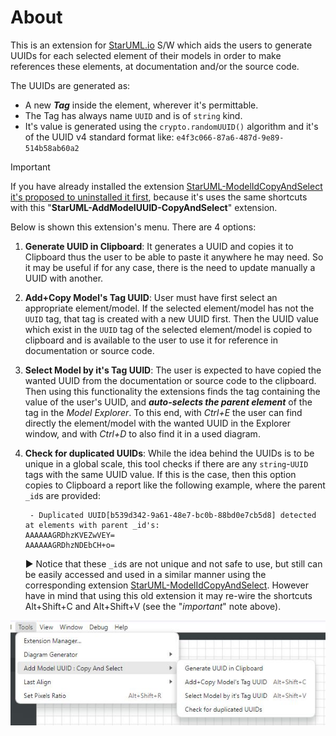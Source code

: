 # About

This is an extension for [StarUML.io](https://staruml.io/) S/W which aids the users to generate UUIDs for each selected element of their models in order to make references these elements, at documentation and/or the source code.

The UUIDs are generated as:

- A new ***Tag*** inside the element, wherever it's permittable.
- The Tag has always name `UUID` and is of `string` kind.
- It's value is generated using the `crypto.randomUUID()` algorithm and it's of the UUID v4 standard format like:
  `e4f3c066-87a6-487d-9e89-514b58ab60a2`

> [!IMPORTANT]
>
> If you have already installed the extension [StarUML-ModelIdCopyAndSelect](https://github.com/terablade2001/StarUML-ModelIdCopyAndSelect) <u>it's proposed to uninstalled it first</u>, because it's uses the same shortcuts with this "**StarUML-AddModelUUID-CopyAndSelect**" extension.



Below is shown this extension's menu.
There are 4 options:

1. **Generate UUID in Clipboard**: It generates a UUID and copies it to Clipboard thus the user to be able to paste it anywhere he may need. So it may be useful if for any case, there is the need to update manually a UUID with another.

2. **Add+Copy Model's Tag UUID**: User must have first select an appropriate element/model. If the selected element/model has not the `UUID` tag, that tag is created with a new UUID first. Then the UUID value which exist in the `UUID` tag of the selected element/model is copied to clipboard and is available to the user to use it for reference in documentation or source code.

3. **Select Model by it's Tag UUID**: The user is expected to have copied the wanted UUID from the documentation or source code to the clipboard. Then using this functionality the extensions finds the tag containing the value of the user's UUID, and ***auto-selects the parent element*** of the tag in the *Model Explorer*. To this end, with *Ctrl+E* the user can find directly the element/model with the wanted UUID in the Explorer window, and with *Ctrl+D* to also find it in a used diagram.

4. **Check for duplicated UUIDs**: While the idea behind the UUIDs is to be unique in a global scale, this tool checks if there are any `string`-`UUID` tags with the same UUID value. If this is the case, then this option copies to Clipboard a report like the following example, where the parent `_id`s are provided:

   ```
    - Duplicated UUID[b539d342-9a61-48e7-bc0b-88bd0e7cb5d8] detected at elements with parent _id's:
   AAAAAAGRDhzKVEZwVEY=
   AAAAAAGRDhzNDEbCH+o=
   ```
   ► Notice that these `_id`s are not unique and not safe to use, but still can be easily accessed and used in a similar manner using the corresponding extension [StarUML-ModelIdCopyAndSelect](https://github.com/terablade2001/StarUML-ModelIdCopyAndSelect). However have in mind that using this old extension it may re-wire the shortcuts Alt+Shift+C and Alt+Shift+V (see  the "*important*" note above).


![Menu_0.1.3](Menu_0.1.3.jpg)

